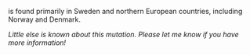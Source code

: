 <AaMut mut="S:V1122L"/> is found primarily in Sweden and northern European countries, including Norway and Denmark.

_Little else is known about this mutation. Please let me know if you have more information!_

